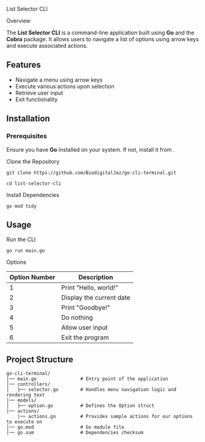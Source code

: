 List Selector CLI

Overview

The **List Selector CLI** is a command-line application built using **Go** and the **Cobra** package. It allows users to navigate a list of options using arrow keys and execute associated actions.

## Features

* Navigate a menu using arrow keys
* Execute various actions upon selection
* Retrieve user input
* Exit functionality

## Installation

### Prerequisites

Ensure you have **Go** installed on your system. If not, install it from .

Clone the Repository

```
git clone https://github.com/BiodigitalJaz/go-cli-terminal.git

cd list-selector-cli
```

Install Dependencies

```
go mod tidy
```

## Usage

Run the CLI

```
go run main.go
```

Options

| Option Number | Description            |
|--------------|------------------------|
| 1            | Print "Hello, world!"   |
| 2            | Display the current date |
| 3            | Print "Goodbye!"        |
| 4            | Do nothing              |
| 5            | Allow user input        |
| 6            | Exit the program        |

## Project Structure

```
go-cli-terminal/
│── main.go                # Entry point of the application
│── controllers/
│   ├── selector.go        # Handles menu navigation logic and rendering text
│── models/
│   ├── option.go          # Defines the Option struct
|── actions/
    |── actions.go         # Provides sample actions for our options to execute on
│── go.mod                 # Go module file
│── go.sum                 # Dependencies checksum